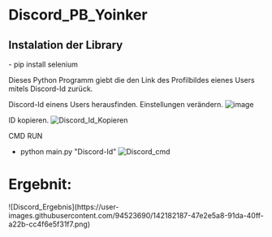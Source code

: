 # Discord_PB_Yoinker

<h2>Instalation der Library</h2>
- pip install selenium

Dieses Python Programm giebt die den Link des Profilbildes eienes Users mitels Discord-Id zurück. 

Discord-Id einens Users herausfinden.
  Einstellungen verändern.
  ![image](https://user-images.githubusercontent.com/94523690/142178157-da92949b-c9c1-4b23-ba32-0da6ad9b0bd8.png)
  
  ID kopieren.
  ![Discord_Id_Kopieren](https://user-images.githubusercontent.com/94523690/142180379-3de0cf74-d66b-4390-abc6-2faba5ac7871.png)

  CMD RUN
   - python main.py "Discord-Id"
  ![Discord_cmd](https://user-images.githubusercontent.com/94523690/142181853-0b0141c1-5982-48fb-adf0-5e87b8a32537.png)
  
  <h1>Ergebnit: </h1>
  ![Discord_Ergebnis](https://user-images.githubusercontent.com/94523690/142182187-47e2e5a8-91da-40ff-a22b-cc4f6e5f31f7.png)
